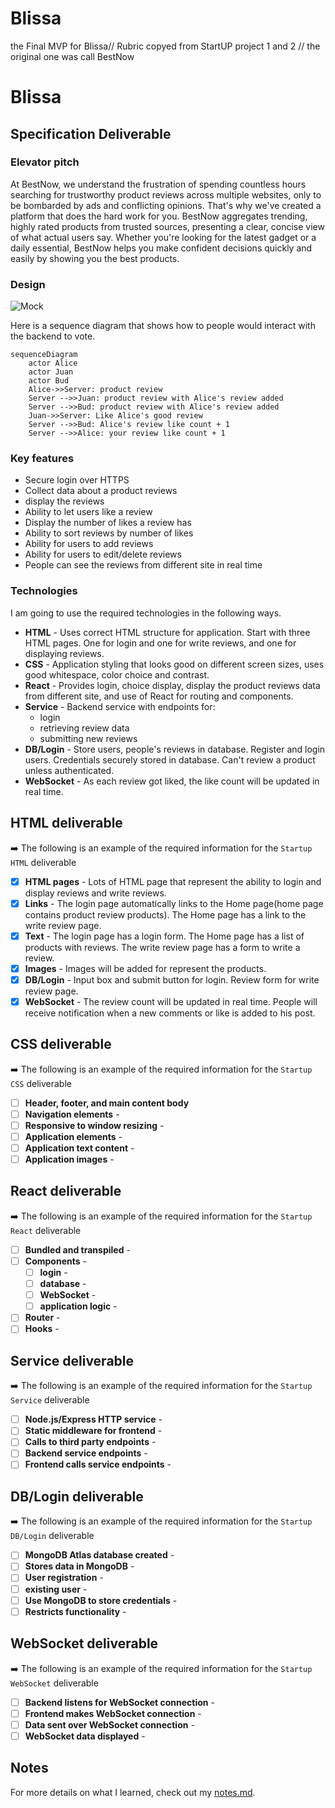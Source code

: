 # Blissa

the Final MVP for Blissa//
Rubric copyed from StartUP project 1 and 2 // the original one was call BestNow

# Blissa

## Specification Deliverable

### Elevator pitch

At BestNow, we understand the frustration of spending countless hours searching for trustworthy product reviews across multiple websites, only to be bombarded by ads and conflicting opinions. That's why we've created a platform that does the hard work for you. BestNow aggregates trending, highly rated products from trusted sources, presenting a clear, concise view of what actual users say. Whether you're looking for the latest gadget or a daily essential, BestNow helps you make confident decisions quickly and easily by showing you the best products.

### Design

![Mock](figma-Prototype/Figma-Prototype.png)

Here is a sequence diagram that shows how to people would interact with the backend to vote.

```mermaid
sequenceDiagram
    actor Alice
    actor Juan
    actor Bud
    Alice->>Server: product review
    Server -->>Juan: product review with Alice's review added
    Server -->>Bud: product review with Alice's review added
    Juan->>Server: Like Alice's good review
    Server -->>Bud: Alice's review like count + 1
    Server -->>Alice: your review like count + 1
```

### Key features

- Secure login over HTTPS
- Collect data about a product reviews
- display the reviews
- Ability to let users like a review
- Display the number of likes a review has
- Ability to sort reviews by number of likes
- Ability for users to add reviews
- Ability for users to edit/delete reviews
- People can see the reviews from different site in real time

### Technologies

I am going to use the required technologies in the following ways.

- **HTML** - Uses correct HTML structure for application. Start with three HTML pages. One for login and one for write reviews, and one for displaying reviews.
- **CSS** - Application styling that looks good on different screen sizes, uses good whitespace, color choice and contrast.
- **React** - Provides login, choice display, display the product reviews data from different site, and use of React for routing and components.
- **Service** - Backend service with endpoints for:
  - login
  - retrieving review data
  - submitting new reviews
- **DB/Login** - Store users, people's reviews in database. Register and login users. Credentials securely stored in database. Can't review a product unless authenticated.
- **WebSocket** - As each review got liked, the like count will be updated in real time.

## HTML deliverable

➡️ The following is an example of the required information for the `Startup HTML` deliverable

- [x] **HTML pages** - Lots of HTML page that represent the ability to login and display reviews and write reviews.
- [x] **Links** - The login page automatically links to the Home page(home page contains product review products). The Home page has a link to the write review page.
- [x] **Text** - The login page has a login form. The Home page has a list of products with reviews. The write review page has a form to write a review.
- [x] **Images** - Images will be added for represent the products.
- [x] **DB/Login** - Input box and submit button for login. Review form for write review page.
- [x] **WebSocket** - The review count will be updated in real time. People will receive notification when a new comments or like is added to his post.

## CSS deliverable

➡️ The following is an example of the required information for the `Startup CSS` deliverable

- [ ] **Header, footer, and main content body**
- [ ] **Navigation elements** -
- [ ] **Responsive to window resizing** -
- [ ] **Application elements** -
- [ ] **Application text content** -
- [ ] **Application images** -

## React deliverable

➡️ The following is an example of the required information for the `Startup React` deliverable

- [ ] **Bundled and transpiled** -
- [ ] **Components** -
  - [ ] **login** -
  - [ ] **database** -
  - [ ] **WebSocket** -
  - [ ] **application logic** -
- [ ] **Router** -
- [ ] **Hooks** -

## Service deliverable

➡️ The following is an example of the required information for the `Startup Service` deliverable

- [ ] **Node.js/Express HTTP service** -
- [ ] **Static middleware for frontend** -
- [ ] **Calls to third party endpoints** -
- [ ] **Backend service endpoints** -
- [ ] **Frontend calls service endpoints** -

## DB/Login deliverable

➡️ The following is an example of the required information for the `Startup DB/Login` deliverable

- [ ] **MongoDB Atlas database created** -
- [ ] **Stores data in MongoDB** -
- [ ] **User registration** -
- [ ] **existing user** -
- [ ] **Use MongoDB to store credentials** -
- [ ] **Restricts functionality** -

## WebSocket deliverable

➡️ The following is an example of the required information for the `Startup WebSocket` deliverable

- [ ] **Backend listens for WebSocket connection** -
- [ ] **Frontend makes WebSocket connection** -
- [ ] **Data sent over WebSocket connection** -
- [ ] **WebSocket data displayed** -

## Notes

For more details on what I learned, check out my [notes.md](./notes.md).
